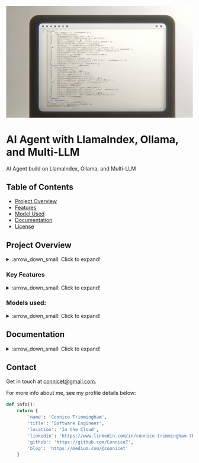 ![Language Learning Machine Visualization](image/readme.png)

# AI Agent with LlamaIndex, Ollama, and Multi-LLM

 AI Agent build on LlamaIndex, Ollama, and Multi-LLM 

## Table of Contents
- [Project Overview](#project-overview)
- [Features](#key-features)
- [Model Used](#models-used)
- [Documentation](#documentation)
- [License](#license)


## Project Overview
<details>
<summary>:arrow_down_small: Click to expand! </summary>
This project uses advanced AI components to efficiently handle complex data querying and manipulation tasks. It is designed to leverage multiple language models (LLMs), integrated using the Retriever-Answer Generator (RAG) framework, to enhance the processing and understanding of large datasets.
</details>

### Key Features
<details>
<summary> :arrow_down_small: Click to expand! </summary>

- 📘 **Advanced Data Querying**: Utilizes LlamaIndex for sophisticated data retrieval, Document querying and processing, ensuring quick and accurate access to the necessary information.
- 📘 **Multi-LLM Integration**: Incorporates multiple language models that work together to analyze and process data, providing a comprehensive understanding of text-based information.
- 📘 **Dynamic Tool Selection**: Equipped with various tools, the system intelligently selects the most appropriate tool based on the specific use case scenario, optimizing performance and results.
- 📘 **Automated Code Generation**: Feeds data, including code files, to the agent, which then generates relevant code snippets or entire programs based on the input provided.
- 📘 **Result Persistence**: Outputs are systematically parsed and saved to a designated output folder, making it easy to access and utilize generated data.
- 📘 **Scalable architecture**: suitable for expanding with more features or models.
</details>

### Models used:
<details>
<summary> :arrow_down_small: Click to expand! </summary>

- :books: **LlamaIndex**: Indexing and retrieval capabilities for LLM applications.
- :brain: **Ollama**: A powerful language model for understanding and generating human-like text.
- :mag_right: **RAG**: Retrieval Augmented Generation.
- :robot: **Multi-LLM**: Utilizes multiple language models to enhance processing power and accuracy.
</details>




## Documentation
<details>
<summary> :arrow_down_small: Click to expand! </summary>
For more detailed information about how to use this project and the technologies involved, visit the following links:

- [LlamaIndex Documentation](https://llamaindex.example.com/docs)
- [Ollama Documentation](https://ollama.example.com/docs)
- [Multi-LLM Documentation](https://multillm.example.com/docs)
</details>


## Contact
Get in touch at [connicet@gmail.com](mailto:connicet@gmail.com).

For more info about me, see my profile details below:

```python
def info():
    return {
        'name': 'Connice Trimmingham',
        'title': 'Software Engineer',
        'location': 'In the Cloud',
        'linkedin': 'https://www.linkedin.com/in/connice-trimmingham-7b9131158/',
        'github': 'https://github.com/ConniceT',
        'blog': 'https://medium.com/@connicet'
    }

